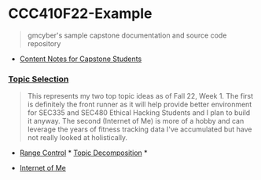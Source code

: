 # CCC410F22-Example

> gmcyber's sample capstone documentation and source code repository

* [Content Notes for Capstone Students](docs/content-notes.md) 

### [Topic Selection](docs/410-topics.md) 

> This represents my two top topic ideas as of Fall 22, Week 1.  The first is definitely the front runner as it will help provide better environment for SEC335 and SEC480 Ethical Hacking Students and I plan to build it anyway.  The second (Internet of Me) is more of a hobby and can leverage the years of fitness tracking data I've accumulated but have not really looked at holistically.

*    [Range Control](docs/topics/rangecontrol/rangecontrol.md)
    *    [Topic Decomposition](docs/topics/topic-decomposition.md) 
    *    
    
*   [Internet of Me](docs/topics/internetofme.md) 
